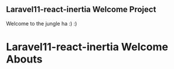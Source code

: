 
## Laravel11-react-inertia Welcome Project

Welcome to the jungle ha :) :)

#  Laravel11-react-inertia Welcome Abouts
